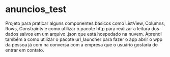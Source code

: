 # anuncios_test

Projeto para praticar alguns componentes básicos como ListView, Columns, Rows, Constraints e como utilizar o pacote http para realizar a leitura dos dados salvos em um arquivo .json que está hospedado na nuvem.
Aprendi também a como utilizar o pacote url_launcher para fazer o app abrir o wpp da pessoa já com na conversa com a empresa que o usuário gostaria de entrar em contato.
